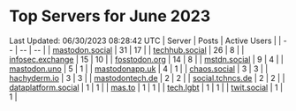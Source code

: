 # Top Servers for June 2023
Last Updated: 06/30/2023 08:28:42 UTC
| Server | Posts | Active Users |
| -- | -- | -- |
| [mastodon.social](https://mastodon.social/tags/PowerShell) | 31 | 17 |
| [techhub.social](https://techhub.social/tags/PowerShell) | 26 | 8 |
| [infosec.exchange](https://infosec.exchange/tags/PowerShell) | 15 | 10 |
| [fosstodon.org](https://fosstodon.org/tags/PowerShell) | 14 | 8 |
| [mstdn.social](https://mstdn.social/tags/PowerShell) | 9 | 4 |
| [mastodon.uno](https://mastodon.uno/tags/PowerShell) | 5 | 1 |
| [mastodonapp.uk](https://mastodonapp.uk/tags/PowerShell) | 4 | 1 |
| [chaos.social](https://chaos.social/tags/PowerShell) | 3 | 3 |
| [hachyderm.io](https://hachyderm.io/tags/PowerShell) | 3 | 3 |
| [mastodontech.de](https://mastodontech.de/tags/PowerShell) | 2 | 2 |
| [social.tchncs.de](https://social.tchncs.de/tags/PowerShell) | 2 | 2 |
| [dataplatform.social](https://dataplatform.social/tags/PowerShell) | 1 | 1 |
| [mas.to](https://mas.to/tags/PowerShell) | 1 | 1 |
| [tech.lgbt](https://tech.lgbt/tags/PowerShell) | 1 | 1 |
| [twit.social](https://twit.social/tags/PowerShell) | 1 | 1 |
